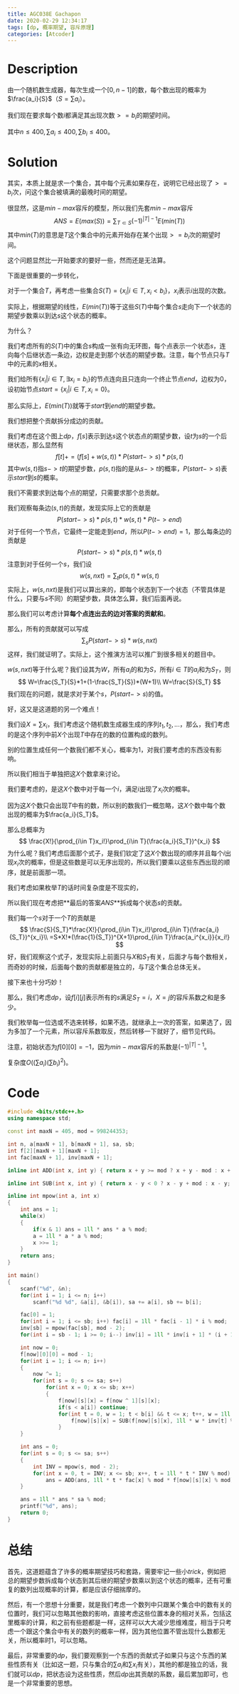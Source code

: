 ```yaml
---
title: AGC038E Gachapon
date: 2020-02-29 12:34:17
tags: [dp, 概率期望, 容斥原理]
categories: [Atcoder]
---
```


# Description

由一个随机数生成器，每次生成一个$[0,n-1]$的数，每个数出现的概率为$\frac{a_i}{S}$（$S=\sum a_i$）。

我们现在要求每个数$i$都满足其出现次数$>=b_i$的期望时间。

其中$n\le 400,\sum a_i \le 400, \sum b_i \le 400$。

<!--more-->

# Solution

其实，本质上就是求一个集合，其中每个元素如果存在，说明它已经出现了$>=b_i$次，问这个集合被填满的最晚时间的期望。

很显然，这是$min-max$容斥的模型，所以我们先套$min-max$容斥
$$
ANS=E(max(S))=\sum_{T\subset S}(-1)^{|T|-1}E(min(T))
$$
其中$min(T)$的意思是$T$这个集合中的元素开始存在某个出现$>=b_i$次的期望时间。

这个问题显然比一开始要求的要好一些，然而还是无法算。

下面是很重要的一步转化，

对于一个集合$T$，再考虑一些集合$S(T)=\{x_i|i\in T,x_i<b_i\}$，$x_i$表示$i$出现的次数。

实际上，根据期望的线性，$E(min(T))$等于这些$S(T)$中每个集合$s$走向下一个状态的期望步数乘以到达$s$这个状态的概率。

为什么？

我们考虑所有的$S(T)$中的集合$s$构成一张有向无环图，每个点表示一个状态$s$，连向每个后继状态一条边，边权是走到那个状态的期望步数。注意，每个节点只与$T$中的元素的$x$相关。

我们给所有$\{x_i|i\in T,\exists x_i=b_i\}$的节点连向且只连向一个终止节点$end$，边权为$0$，设初始节点$start=\{x_i|i\in T,x_i=0\}$。

那么实际上，$E(min(T))$就等于$start$到$end$的期望步数。

我们想把整个贡献拆分成边的贡献。

我们考虑在这个图上$dp$，$f[s]$表示到达$s$这个状态点的期望步数，设$t$为$s$的一个后继状态，那么显然有
$$
f[t]+=(f[s]+w(s,t))*P(start->s)*p(s,t)
$$
其中$w(s,t)$指$s->t$的期望步数，$p(s,t)$指的是从$s->t$的概率，$P(start->s)$表示$start$到$s$的概率。

我们不需要求到达每个点的期望，只需要求那个总贡献。

我们观察每条边$(s,t)$的贡献，发现实际上它的贡献是
$$
P(start->s)*p(s,t)*w(s,t)*P(t->end)
$$
对于任何一个节点，它最终一定能走到$end$，所以$P(t->end)=1$，那么每条边的贡献是
$$
P(start->s)*p(s,t)*w(s,t)
$$
注意到对于任何一个$s$，我们设
$$
w(s,nxt)=\sum_t p(s,t)*w(s,t)
$$
实际上，$w(s,nxt)$是我们可以算出来的，即每个状态到下一个状态（不管具体是什么，只要与$s$不同）的期望步数，具体怎么算，我们后面再说。

那么我们可以考虑计算**每个点连出去的边对答案的贡献和**。

那么，所有的贡献就可以写成
$$
\sum_s P(start->s)*w(s,nxt)
$$
这样，我们就证明了。实际上，这个推演方法可以推广到很多相关的题目中。

$w(s,nxt)$等于什么呢？我们设其为$W$，所有$a_i$的和为$S$，所有$i\in T$的$a_i$和为$S_T$，则
$$
W=\frac{S_T}{S}*1+(1-\frac{S_T}{S})*(W+1)\\
W=\frac{S}{S_T}
$$
我们现在的问题，就是求对于某个$s$，$P(start->s)$的值。

好，这又是这道题的另一个难点！

我们设$X=\sum x_i$，我们考虑这个随机数生成器生成的序列$t_1,t_2,...$，那么，我们考虑的是这个序列中前$X$个出现$T$中存在的数的位置构成的数列。

别的位置生成任何一个数我们都不关心，概率为$1$，对我们要考虑的东西没有影响。

所以我们相当于单独把这$X$个数拿来讨论。

我们要考虑的，是这$X$个数中对于每一个$i$，满足$i$出现了$x_i$次的概率。

因为这$X$个数只会出现$T$中有的数，所以别的数我们一概忽略，这$X$个数中每个数出现的概率为$\frac{a_i}{S_T}$。

那么总概率为
$$
\frac{X!}{\prod_{i\in T}x_i!}\prod_{i\in T}(\frac{a_i}{S_T})^{x_i}
$$
为什么呢？我们考虑后面那个式子，是我们钦定了这$X$个数出现的顺序并且每个$i$出现$x_i$次的概率，但是这些数是可以无序出现的，所以我们要乘以这些东西出现的顺序，就是前面那一项。

我们考虑如果枚举$T$的话时间复杂度是不现实的，

所以我们现在考虑把**最后的答案$ANS$**拆成每个状态$s$的贡献。

我们每一个$s$对于一个$T$的贡献是
$$
\frac{S}{S_T}*\frac{X!}{\prod_{i\in T}x_i!}\prod_{i\in T}(\frac{a_i}{S_T})^{x_i}\\
=S*X!*(\frac{1}{S_T})^{X+1}\prod_{i\in T}\frac{a_i^{x_i}}{x_i!}
$$
好，我们观察这个式子，发现实际上前面只与$X$和$S_T$有关，后面才与每个数相关，而奇妙的时候，后面每个数的贡献都是独立的，与$T$这个集合总体无关。

接下来也十分巧妙！

那么，我们考虑$dp$，设$f[i][j]$表示所有的$s$满足$S_T=i$，$X=j$的容斥系数之和是多少。

我们枚举每一位选或不选来转移，如果不选，就继承上一次的答案，如果选了，因为多加了一个元素，所以容斥系数取反，然后转移一下就好了，细节见代码。

注意，初始状态为$f[0][0]=-1$，因为$min-max$容斥的系数是$(-1)^{|T|-1}$。

复杂度$O((\sum a_i)(\sum b_i)^2)$。

# Code

```c++
#include <bits/stdc++.h>
using namespace std;

const int maxN = 405, mod = 998244353;

int n, a[maxN + 1], b[maxN + 1], sa, sb;
int f[2][maxN + 1][maxN + 1];
int fac[maxN + 1], inv[maxN + 1];

inline int ADD(int x, int y) { return x + y >= mod ? x + y - mod : x + y; }

inline int SUB(int x, int y) { return x - y < 0 ? x - y + mod : x - y; }

inline int mpow(int a, int x)
{
	int ans = 1;
	while(x)
	{
		if(x & 1) ans = 1ll * ans * a % mod;
		a = 1ll * a * a % mod;
		x >>= 1;
	}
	return ans;
}

int main()
{
	scanf("%d", &n);
	for(int i = 1; i <= n; i++) 
		scanf("%d %d", &a[i], &b[i]), sa += a[i], sb += b[i];

	fac[0] = 1;
	for(int i = 1; i <= sb; i++) fac[i] = 1ll * fac[i - 1] * i % mod;
	inv[sb] = mpow(fac[sb], mod - 2);
	for(int i = sb - 1; i >= 0; i--) inv[i] = 1ll * inv[i + 1] * (i + 1) % mod;

	int now = 0;
	f[now][0][0] = mod - 1;
	for(int i = 1; i <= n; i++)
	{
		now ^= 1;
		for(int s = 0; s <= sa; s++)
			for(int x = 0; x <= sb; x++)
			{
				f[now][s][x] = f[now ^ 1][s][x];
				if(s < a[i]) continue;
				for(int t = 0, w = 1; t < b[i] && t <= x; t++, w = 1ll * w * a[i] % mod)
					f[now][s][x] = SUB(f[now][s][x], 1ll * w * inv[t] % mod * f[now ^ 1][s - a[i]][x - t] % mod);			   
				}	
	}

	int ans = 0;
	for(int s = 0; s <= sa; s++)
	{
		int INV = mpow(s, mod - 2);
		for(int x = 0, t = INV; x <= sb; x++, t = 1ll * t * INV % mod)
			ans = ADD(ans, 1ll * t * fac[x] % mod * f[now][s][x] % mod);
	}

	ans = 1ll * ans * sa % mod;
	printf("%d", ans);
	return 0;
}

```

# 总结

首先，这道题蕴含了许多的概率期望技巧和套路，需要牢记一些小$trick$，例如把总的期望步数拆成每个状态到其后继的期望步数乘以到这个状态的概率，还有可重复的数列出现概率的计算，都是应该仔细揣摩的。

然后，有一个思想十分重要，就是我们考虑一个数列中只跟某个集合中的数有关的位置时，我们可以忽略其他数的影响，直接考虑这些位置本身的相对关系，包括这里概率的计算，和之前有些题都是一样，这样可以大大减少思维难度，相当于只考虑一个跟这个集合中有关的数列的概率一样，因为其他位置不管出现什么数都无关，所以概率时$1$，可以忽略。

最后，非常重要的$dp$，我们要观察到一个东西的贡献式子如果只与这个东西的某些性质有关（比如这一题，只与集合的$\sum a_i$和$\sum x_i$有关），其他的都是独立的话，我们就可以$dp$，把状态设为这些性质，然后$dp$出其贡献的系数，最后累加即可，也是一个非常重要的思想。
